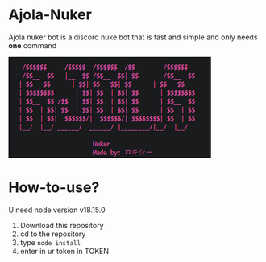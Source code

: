 # Ajola-Nuker

Ajola nuker bot is a discord nuke bot that is fast and simple and only needs __one__ command

![Ajola](Ajolaconsole.png)

# How-to-use?

U need node version v18.15.0

1. Download this repository
2. cd to the repository
3. type ``node install``
4. enter in ur token in TOKEN
